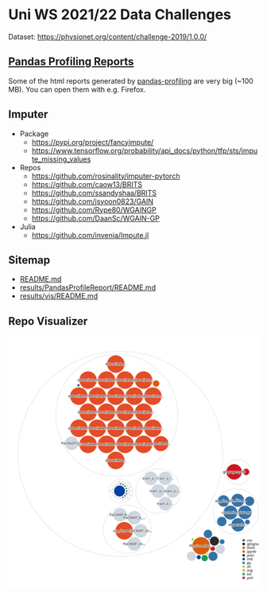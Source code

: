 # Uni WS 2021/22 Data Challenges

Dataset: https://physionet.org/content/challenge-2019/1.0.0/

## [Pandas Profiling Reports](results/PandasProfileReport)

Some of the html reports generated by
[pandas-profiling](https://github.com/pandas-profiling/pandas-profiling)
are very big (~100 MB). You can open them with e.g. Firefox.

## Imputer

- Package
    - https://pypi.org/project/fancyimpute/
    - https://www.tensorflow.org/probability/api_docs/python/tfp/sts/impute_missing_values
- Repos
    - https://github.com/rosinality/imputer-pytorch
    - https://github.com/caow13/BRITS
    - https://github.com/ssandyshaa/BRITS
    - https://github.com/jsyoon0823/GAIN
    - https://github.com/Rype80/WGAINGP
    - https://github.com/DaanSc/WGAIN-GP
- Julia
    - https://github.com/invenia/Impute.jl

## Sitemap

- [README.md](README.md)
- [results/PandasProfileReport/README.md](results/PandasProfileReport/README.md)
- [results/vis/README.md](results/vis/README.md)

## Repo Visualizer

![Repo Visualization](RepoVisualization.svg)

